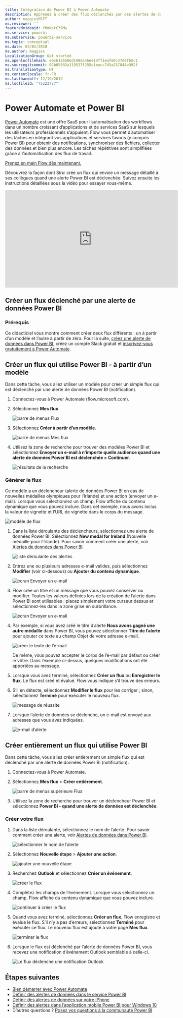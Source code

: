 ```yaml
---
title: Intégration de Power BI à Power Automate
description: Apprenez à créer des flux déclenchés par des alertes de données Power BI.
author: maggiesMSFT
ms.reviewer: ''
featuredvideoid: YhmNstC39Mw
ms.service: powerbi
ms.subservice: powerbi-service
ms.topic: conceptual
ms.date: 03/01/2018
ms.author: maggies
LocalizationGroup: Get started
ms.openlocfilehash: e9c6185506d1992a46ee14ff1eafe0c37d9f65c1
ms.sourcegitcommit: 02b05932a119527f255e1eacc745a257044e392f
ms.translationtype: HT
ms.contentlocale: fr-FR
ms.lasthandoff: 12/19/2019
ms.locfileid: "75223777"
---
```

# <a name="power-automate-and-power-bi"></a>Power Automate et Power BI

[Power Automate](https://docs.microsoft.com/power-automate/getting-started) est une offre SaaS pour l’automatisation des workflows dans un nombre croissant d’applications et de services SaaS sur lesquels les utilisateurs professionnels s’appuient. Flow vous permet d’automatiser des tâches en intégrant vos applications et services favoris (y compris Power BI) pour obtenir des notifications, synchroniser des fichiers, collecter des données et bien plus encore. Les tâches répétitives sont simplifiées grâce à l’automatisation des flux de travail.

[Prenez en main Flow dès maintenant.](https://docs.microsoft.com/power-automate/getting-started)

Découvrez la façon dont Sirui crée un flux qui envoie un message détaillé à ses collègues quand une alerte Power BI est déclenchée. Suivez ensuite les instructions détaillées sous la vidéo pour essayer vous-même.

<iframe width="560" height="315" src="https://www.youtube.com/embed/YhmNstC39Mw" frameborder="0" allowfullscreen></iframe>

## <a name="create-a-flow-that-is-triggered-by-a-power-bi-data-alert"></a>Créer un flux déclenché par une alerte de données Power BI

### <a name="prerequisites"></a>Prérequis
Ce didacticiel vous montre comment créer deux flux différents : un à partir d’un modèle et l’autre à partir de zéro. Pour la suite, [créez une alerte de données dans Power BI](service-set-data-alerts.md), créez un compte Slack gratuit et [inscrivez-vous gratuitement à Power Automate](https://flow.microsoft.com/#home-signup).

## <a name="create-a-flow-that-uses-power-bi---from-a-template"></a>Créer un flux qui utilise Power BI - à partir d’un modèle
Dans cette tâche, vous allez utiliser un modèle pour créer un simple flux qui est déclenché par une alerte de données Power BI (notification).

1. Connectez-vous à Power Automate (flow.microsoft.com).
2. Sélectionnez **Mes flux**.
   
   ![barre de menus Flux](media/service-flow-integration/power-bi-my-flows.png)
3. Sélectionnez **Créer à partir d’un modèle**.
   
    ![barre de menus Mes flux](media/service-flow-integration/power-bi-template.png)
4. Utilisez la zone de recherche pour trouver des modèles Power BI et sélectionnez **Envoyer un e-mail à n’importe quelle audience quand une alerte de données Power BI est déclenchée > Continuer**.
   
    ![résultats de la recherche](media/service-flow-integration/power-bi-flow-alert.png)


### <a name="build-the-flow"></a>Générer le flux
Ce modèle a un déclencheur (alerte de données Power BI en cas de nouvelles médailles olympiques pour l’Irlande) et une action (envoyer un e-mail). Lorsque vous sélectionnez un champ, Flow affiche du contenu dynamique que vous pouvez inclure.  Dans cet exemple, nous avons inclus la valeur de vignette et l’URL de vignette dans le corps du message.

![modèle de flux](media/service-flow-integration/power-bi-template1.png)

1. Dans la liste déroulante des déclencheurs, sélectionnez une alerte de données Power BI. Sélectionnez **New medal for Ireland** (Nouvelle médaille pour l’Irlande). Pour savoir comment créer une alerte, voir [Alertes de données dans Power BI](service-set-data-alerts.md).
   
   ![liste déroulante des alertes](media/service-flow-integration/power-bi-trigger-flow.png)
2. Entrez une ou plusieurs adresses e-mail valides, puis sélectionnez **Modifier** (voir ci-dessous) ou **Ajouter du contenu dynamique**. 
   
   ![écran Envoyer un e-mail](media/service-flow-integration/power-bi-flow-email.png)

3. Flow crée un titre et un message que vous pouvez conserver ou modifier. Toutes les valeurs définies lors de la création de l’alerte dans Power BI sont utilisables : placez simplement votre curseur dessus et sélectionnez-les dans la zone grise en surbrillance. 

   ![écran Envoyer un e-mail](media/service-flow-integration/power-bi-flow-email-default.png)

1.  Par exemple, si vous avez créé le titre d’alerte **Nous avons gagné une autre médaille** dans Power BI, vous pouvez sélectionner **Titre de l’alerte** pour ajouter ce texte au champ Objet de votre adresse e-mail.

    ![créer le texte de l’e-mail](media/service-flow-integration/power-bi-flow-message.png)

    De même, vous pouvez accepter le corps de l’e-mail par défaut ou créer le vôtre. Dans l’exemple ci-dessus, quelques modifications ont été apportées au message.

1. Lorsque vous avez terminé, sélectionnez **Créer un flux** ou **Enregistrer le flux**.  Le flux est créé et évalué.  Flow vous indique s’il trouve des erreurs.
2. S’il en détecte, sélectionnez **Modifier le flux** pour les corriger ; sinon, sélectionnez **Terminé** pour exécuter le nouveau flux.
   
   ![message de réussite](media/service-flow-integration/power-bi-flow-running.png)
5. Lorsque l’alerte de données se déclenche, un e-mail est envoyé aux adresses que vous avez indiquées.  
   
   ![e-mail d’alerte](media/service-flow-integration/power-bi-flow-email2.png)

## <a name="create-a-flow-that-uses-power-bi---from-scratch-blank"></a>Créer entièrement un flux qui utilise Power BI
Dans cette tâche, vous allez créer entièrement un simple flux qui est déclenché par une alerte de données Power BI (notification).

1. Connectez-vous à Power Automate.
2. Sélectionnez **Mes flux** > **Créer entièrement**.
   
   ![barre de menus supérieure Flux](media/service-flow-integration/power-bi-my-flows.png)
3. Utilisez la zone de recherche pour trouver un déclencheur Power BI et sélectionnez **Power BI - quand une alerte de données est déclenchée**.

### <a name="build-your-flow"></a>Créer votre flux
1. Dans la liste déroulante, sélectionnez le nom de l’alerte.  Pour savoir comment créer une alerte, voir [Alertes de données dans Power BI](service-set-data-alerts.md).
   
    ![sélectionner le nom de l’alerte](media/service-flow-integration/power-bi-totalstores2.png)
2. Sélectionnez **Nouvelle étape** > **Ajouter une action**.
   
   ![ajouter une nouvelle étape](media/service-flow-integration/power-bi-new-step.png)
3. Recherchez **Outlook** et sélectionnez **Créer un événement**.
   
   ![créer le flux](media/service-flow-integration/power-bi-create-event.png)
4. Complétez les champs de l’événement. Lorsque vous sélectionnez un champ, Flow affiche du contenu dynamique que vous pouvez inclure.
   
   ![continuer à créer le flux](media/service-flow-integration/power-bi-flow-event.png)
5. Quand vous avez terminé, sélectionnez **Créer un flux**.  Flow enregistre et évalue le flux. S’il n’y a pas d’erreurs, sélectionnez **Terminé** pour exécuter ce flux.  Le nouveau flux est ajouté à votre page **Mes flux**.
   
   ![terminer le flux](media/service-flow-integration/power-bi-flow-running.png)
6. Lorsque le flux est déclenché par l’alerte de données Power BI, vous recevez une notification d’événement Outlook semblable à celle-ci.
   
    ![Le flux déclenche une notification Outlook](media/service-flow-integration/power-bi-flow-notice.png)

## <a name="next-steps"></a>Étapes suivantes
* [Bien démarrer avec Power Automate](https://docs.microsoft.com/power-automate/getting-started/)
* [Définir des alertes de données dans le service Power BI](service-set-data-alerts.md)
* [Définir des alertes de données sur votre iPhone](consumer/mobile/mobile-set-data-alerts-in-the-mobile-apps.md)
* [Définir des alertes dans l’application mobile Power BI pour Windows 10](consumer/mobile/mobile-set-data-alerts-in-the-mobile-apps.md)
* D’autres questions ? [Posez vos questions à la communauté Power BI](https://community.powerbi.com/)

